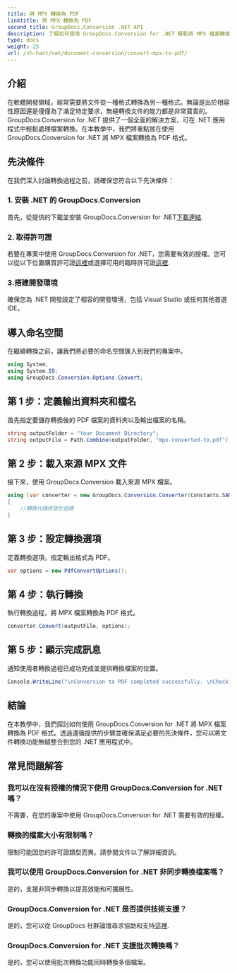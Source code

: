 ```yaml
---
title: 將 MPX 轉換為 PDF
linktitle: 將 MPX 轉換為 PDF
second_title: GroupDocs.Conversion .NET API
description: 了解如何使用 GroupDocs.Conversion for .NET 輕鬆將 MPX 檔案轉換為 PDF 格式。請遵循我們的逐步指南。
type: docs
weight: 25
url: /zh-hant/net/document-conversion/convert-mpx-to-pdf/
---
```

## 介紹
在軟體開發領域，經常需要將文件從一種格式轉換為另一種格式。無論是出於相容性原因還是僅僅為了滿足特定要求，無縫轉換文件的能力都是非常寶貴的。 GroupDocs.Conversion for .NET 提供了一個全面的解決方案，可在 .NET 應用程式中輕鬆處理檔案轉換。在本教學中，我們將重點放在使用 GroupDocs.Conversion for .NET 將 MPX 檔案轉換為 PDF 格式。
## 先決條件
在我們深入討論轉換過程之前，請確保您符合以下先決條件：
### 1. 安裝 .NET 的 GroupDocs.Conversion
首先，從提供的下載並安裝 GroupDocs.Conversion for .NET[下載連結](https://releases.groupdocs.com/conversion/net/).
### 2. 取得許可證
若要在專案中使用 GroupDocs.Conversion for .NET，您需要有效的授權。您可以從以下位置購買許可證[這裡](https://purchase.groupdocs.com/buy)或選擇可用的臨時許可證[這裡](https://purchase.groupdocs.com/temporary-license/).
### 3.搭建開發環境
確保您為 .NET 開發設定了相容的開發環境，包括 Visual Studio 或任何其他首選 IDE。

## 導入命名空間
在繼續轉換之前，讓我們將必要的命名空間匯入到我們的專案中。
```csharp
using System;
using System.IO;
using GroupDocs.Conversion.Options.Convert;
```
## 第 1 步：定義輸出資料夾和檔名
首先指定要儲存轉換後的 PDF 檔案的資料夾以及輸出檔案的名稱。
```csharp
string outputFolder = "Your Document Directory";
string outputFile = Path.Combine(outputFolder, "mpx-converted-to.pdf");
```
## 第 2 步：載入來源 MPX 文件
接下來，使用 GroupDocs.Conversion 載入來源 MPX 檔案。
```csharp
using (var converter = new GroupDocs.Conversion.Converter(Constants.SAMPLE_MPX))
{
    //轉換代碼將放在這裡
}
```
## 第 3 步：設定轉換選項
定義轉換選項，指定輸出格式為 PDF。
```csharp
var options = new PdfConvertOptions();
```
## 第 4 步：執行轉換
執行轉換過程，將 MPX 檔案轉換為 PDF 格式。
```csharp
converter.Convert(outputFile, options);
```
## 第 5 步：顯示完成訊息
通知使用者轉換過程已成功完成並提供轉換檔案的位置。
```csharp
Console.WriteLine("\nConversion to PDF completed successfully. \nCheck output in {0}", outputFolder);
```

## 結論
在本教學中，我們探討如何使用 GroupDocs.Conversion for .NET 將 MPX 檔案轉換為 PDF 格式。透過遵循提供的步驟並確保滿足必要的先決條件，您可以將文件轉換功能無縫整合到您的 .NET 應用程式中。
## 常見問題解答
### 我可以在沒有授權的情況下使用 GroupDocs.Conversion for .NET 嗎？
不需要，在您的專案中使用 GroupDocs.Conversion for .NET 需要有效的授權。
### 轉換的檔案大小有限制嗎？
限制可能因您的許可證類型而異。請參閱文件以了解詳細資訊。
### 我可以使用 GroupDocs.Conversion for .NET 非同步轉換檔案嗎？
是的，支援非同步轉換以提高效能和可擴展性。
### GroupDocs.Conversion for .NET 是否提供技術支援？
是的，您可以從 GroupDocs 社群論壇尋求協助和支持[這裡](https://forum.groupdocs.com/c/conversion/11).
### GroupDocs.Conversion for .NET 支援批次轉換嗎？
是的，您可以使用批次轉換功能同時轉換多個檔案。